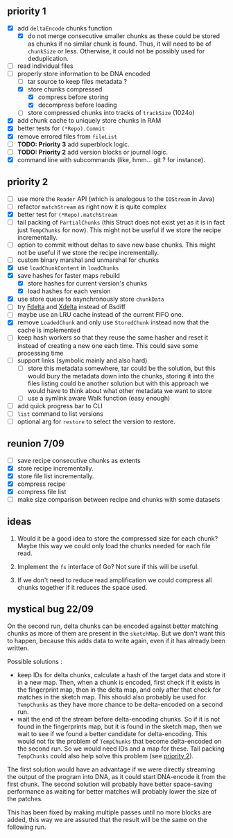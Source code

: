 priority 1
----------
- [x] add `deltaEncode` chunks function
    - [x] do not merge consecutive smaller chunks as these could be stored as
        chunks if no similar chunk is found. Thus, it will need to be of
        `chunkSize` or less. Otherwise, it could not be possibly used for
        deduplication.
- [ ] read individual files
- [ ] properly store information to be DNA encoded
    - [ ] tar source to keep files metadata ?
    - [x] store chunks compressed
        - [x] compress before storing
        - [x] decompress before loading
    - [ ] store compressed chunks into tracks of `trackSize` (1024o)
- [x] add chunk cache to uniquely store chunks in RAM
- [x] better tests for `(*Repo).Commit`
- [x] remove errored files from `fileList`
- [ ] **TODO: Priority 3** add superblock logic.
- [ ] **TODO: Priority 2** add version blocks or journal logic.
- [x] command line with subcommands (like, hmm... git ? for instance).

priority 2
----------
- [ ] use more the `Reader` API (which is analogous to the `IOStream` in Java)
- [ ] refactor `matchStream` as right now it is quite complex
- [x] better test for `(*Repo).matchStream`
- [ ] tail packing of `PartialChunks` (this Struct does not exist yet as it is
    in fact just `TempChunks` for now).
    This might not be useful if we store the recipe incrementally.
- [ ] option to commit without deltas to save new base chunks.
    This might not be useful if we store the recipe incrementally.
- [ ] custom binary marshal and unmarshal for chunks
- [x] use `loadChunkContent` in `loadChunks`
- [x] save hashes for faster maps rebuild
    - [x] store hashes for current version's chunks
    - [x] load hashes for each version
- [x] use store queue to asynchronously store `chunkData`
- [ ] try [Fdelta](https://github.com/amlwwalker/fdelta) and
    [Xdelta](https://github.com/nine-lives-later/go-xdelta) instead of Bsdiff
- [ ] maybe use an LRU cache instead of the current FIFO one.
- [x] remove `LoadedChunk` and only use `StoredChunk` instead now that the cache
    is implemented
- [ ] keep hash workers so that they reuse the same hasher and reset it instead
    of creating a new one each time. This could save some processing time
- [ ] support links (symbolic mainly and also hard)
    - [ ] store this metadata somewhere, tar could be the solution, but this
        would bury the metadata down into the chunks, storing it into the files
        listing could be another solution but with this approach we would have
        to think about what other metadata we want to store
    - [ ] use a symlink aware Walk function (easy enough)
- [ ] add quick progress bar to CLI
- [ ] `list` command to list versions
- [ ] optional arg for `restore` to select the version to restore.

reunion 7/09
------------
- [ ] save recipe consecutive chunks as extents
- [x] store recipe incrementally.
- [x] store file list incrementally.
- [x] compress recipe
- [x] compress file list
- [ ] make size comparison between recipe and chunks with some datasets

ideas
-----
1. Would it be a good idea to store the compressed size for each chunk?
    Maybe this way we could only load the chunks needed for each file read.

2. Implement the `fs` interface of Go? Not sure if this will be useful.

3. If we don't need to reduce read amplification we could compress all chunks 
    together if it reduces the space used.

mystical bug 22/09
------------------

On the second run, delta chunks can be encoded against better matching chunks as
more of them are present in the `sketchMap`. But we don't want this to happen,
because this adds data to write again, even if it has already been written.

Possible solutions :

- keep IDs for delta chunks, calculate a hash of the target data and store it in
    a new map. Then, when a chunk is encoded, first check if it exists in
    the fingerprint map, then in the delta map, and only after that check for
    matches in the sketch map.
    This should also probably be used for `TempChunks` as they have more chance
    to be delta-encoded on a second run.
- wait the end of the stream before delta-encoding chunks. So if it is not found
    in the fingerprints map, but it is found in the sketch map, then we wait to
    see if we found a better candidate for delta-encoding.
    This would not fix the problem of `TempChunks` that become delta-encoded on
    the second run. So we would need IDs and a map for these. Tail packing
    `TempChunks` could also help solve this problem
    (see [priority 2](#priority-2)).

The first solution would have an advantage if we were directly streaming the
output of the program into DNA, as it could start DNA-encode it from the first
chunk. The second solution will probably have better space-saving performance as
waiting for better matches will probably lower the size of the patches.

This has been fixed by making multiple passes until no more blocks are added,
this way we are assured that the result will be the same on the following run.
